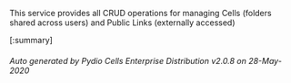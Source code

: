 






This service provides all CRUD operations for managing Cells (folders shared across users) and Public Links (externally accessed)

[:summary]

###### Auto generated by Pydio Cells Enterprise Distribution v2.0.8 on 28-May-2020

